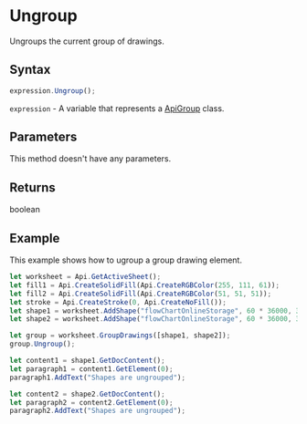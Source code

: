 # Ungroup

Ungroups the current group of drawings.

## Syntax

```javascript
expression.Ungroup();
```

`expression` - A variable that represents a [ApiGroup](../ApiGroup.md) class.

## Parameters

This method doesn't have any parameters.

## Returns

boolean

## Example

This example shows how to ugroup a group drawing element.

```javascript editor-xlsx
let worksheet = Api.GetActiveSheet();
let fill1 = Api.CreateSolidFill(Api.CreateRGBColor(255, 111, 61));
let fill2 = Api.CreateSolidFill(Api.CreateRGBColor(51, 51, 51));
let stroke = Api.CreateStroke(0, Api.CreateNoFill());
let shape1 = worksheet.AddShape("flowChartOnlineStorage", 60 * 36000, 35 * 36000, fill1, stroke, 0, 2 * 36000, 0, 3 * 36000);
let shape2 = worksheet.AddShape("flowChartOnlineStorage", 60 * 36000, 35 * 36000, fill2, stroke, 0, 15 * 36000, 0, 30 * 36000);

let group = worksheet.GroupDrawings([shape1, shape2]);
group.Ungroup();

let content1 = shape1.GetDocContent();
let paragraph1 = content1.GetElement(0);
paragraph1.AddText("Shapes are ungrouped");

let content2 = shape2.GetDocContent();
let paragraph2 = content2.GetElement(0);
paragraph2.AddText("Shapes are ungrouped");

```
